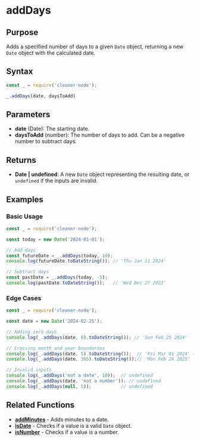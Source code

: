 # addDays

## Purpose
Adds a specified number of days to a given `Date` object, returning a new `Date` object with the calculated date.

## Syntax
```javascript
const _ = require('cleaner-node');

_.addDays(date, daysToAdd)
```

## Parameters
- **date** (Date): The starting date.
- **daysToAdd** (number): The number of days to add. Can be a negative number to subtract days.

## Returns
- **Date | undefined**: A new `Date` object representing the resulting date, or `undefined` if the inputs are invalid.

## Examples

### Basic Usage
```javascript
const _ = require('cleaner-node');

const today = new Date('2024-01-01');

// Add days
const futureDate = _.addDays(today, 10);
console.log(futureDate.toDateString()); // 'Thu Jan 11 2024'

// Subtract days
const pastDate = _.addDays(today, -5);
console.log(pastDate.toDateString());   // 'Wed Dec 27 2023'
```

### Edge Cases
```javascript
const _ = require('cleaner-node');

const date = new Date('2024-02-25');

// Adding zero days
console.log(_.addDays(date, 0).toDateString()); // 'Sun Feb 25 2024'

// Crossing month and year boundaries
console.log(_.addDays(date, 5).toDateString());  // 'Fri Mar 01 2024' (handles leap year)
console.log(_.addDays(date, 365).toDateString());// 'Mon Feb 24 2025'

// Invalid inputs
console.log(_.addDays('not a date', 10));  // undefined
console.log(_.addDays(date, 'not a number')); // undefined
console.log(_.addDays(null, 5));           // undefined
```

## Related Functions
- **[addMinutes](./add-minutes.md)** - Adds minutes to a date.
- **[isDate](./is-date.md)** - Checks if a value is a valid `Date` object.
- **[isNumber](./is-number.md)** - Checks if a value is a number. 